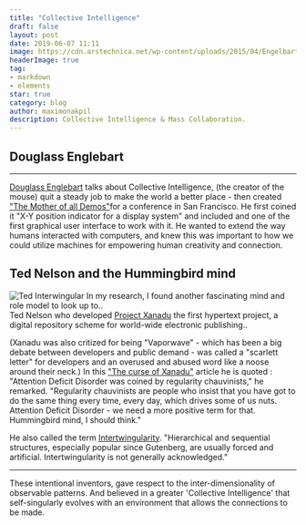 ```yaml
---
title: "Collective Intelligence"
draft: false
layout: post
date: 2019-06-07 11:11
image: https://cdn.arstechnica.net/wp-content/uploads/2015/04/Engelbart-68-demo_0-2-640x426.jpg
headerImage: true
tag:
- markdown
- elements
star: true
category: blog
author: maximonakpil
description: Collective Intelligence & Mass Collaboration.
---
```


## Douglass Englebart


---
[Douglass Englebart](https://en.wikipedia.org/wiki/Douglas_Engelbart)
 talks about Collective Intelligence, (the creator of the mouse) quit a steady job to make the world a better place - then
 created ["The Mother of all Demos"](https://en.wikipedia.org/wiki/The_Mother_of_All_Demos)for a conference in San Francisco.
 He first coined it "X-Y position indicator for a display system" and included and one of the first graphical user interface to work with it.
He wanted to extend the way humans interacted with computers, and knew this was important to how we could utilize machines for empowering human creativity and connection.
<br>

## Ted Nelson and the Hummingbird mind
![Ted Interwingular](http://classes.dma.ucla.edu/Spring14/161/projects/noopur/4-structure/html/deep.png)
In my research, I found another fascinating mind and role model to look up to..
<br>
Ted Nelson who developed [Project Xanadu](https://en.wikipedia.org/wiki/Project_Xanadu) the first hypertext project, a digital repository scheme for world-wide electronic publishing..

(Xanadu was also critized for being "Vaporwave" - which has been a big debate between developers and public demand - was called a "scarlett letter" for developers and an overused and abused word like a noose around their neck.)
In this ["The curse of Xanadu"](https://www.wired.com/1995/06/xanadu/) article he is quoted :
 "Attention Deficit Disorder was coined by regularity chauvinists," he remarked. "Regularity chauvinists are people who insist that you have got to do the same thing every time, every day, which drives some of us nuts. Attention Deficit Disorder - we need a more positive term for that. Hummingbird mind, I should think."

He also called the term [Intertwingularity](https://en.wikipedia.org/wiki/Intertwingularity).
 "Hierarchical and sequential structures, especially popular since Gutenberg, are usually forced and artificial. Intertwingularity is not generally acknowledged."

---

These intentional inventors, gave respect to the inter-dimensionality of observable patterns. And believed in a greater 'Collective Intelligence' that self-singularly evolves with an environment that allows the connections to be made.
